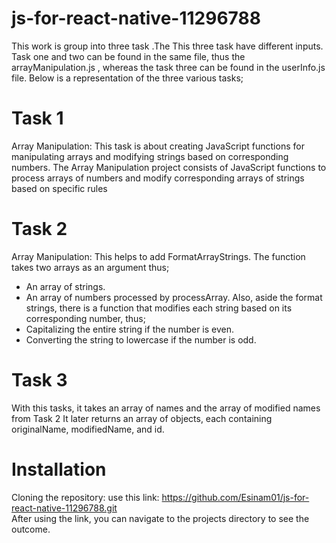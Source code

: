 # js-for-react-native-11296788

This work is group into three task .The This three task have different inputs. Task one and two can be found in the same file, thus the arrayManipulation.js , whereas the task three can be found in the userInfo.js file. Below is a representation of the three various tasks;

# Task 1

Array Manipulation:
This task is about creating JavaScript functions for manipulating arrays and modifying strings based on corresponding numbers.
The Array Manipulation project consists of JavaScript functions to process arrays of numbers and modify corresponding arrays of strings based on specific rules

# Task 2

Array Manipulation:
This helps to add FormatArrayStrings. The function takes two arrays as an argument thus;

- An array of strings.
- An array of numbers processed by processArray.
  Also, aside the format strings, there is a function that modifies each string based on its corresponding number, thus;
- Capitalizing the entire string if the number is even.
- Converting the string to lowercase if the number is odd.

# Task 3

With this tasks, it takes an array of names and the array of modified names from Task 2 It later returns an array of objects, each containing originalName, modifiedName, and id.

# Installation

Cloning the repository:
use this link: https://github.com/Esinam01/js-for-react-native-11296788.git  
After using the link, you can navigate to the projects directory to see the outcome.
